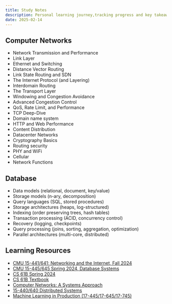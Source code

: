 ```yaml
---
title: Study Notes
description: Personal learning journey,tracking progress and key takeaways.
date: 2025-02-14
---
```


## Computer Networks

- Network Transmission and Performance
- Link Layer
- Ethernet and Switching
- Distance Vector Routing
- Link State Routing and SDN
- The Internet Protocol (and Layering)
- Interdomain Routing
- The Transport Layer
- Windowing and Congestion Avoidance
- Advanced Congestion Control
- QoS, Rate Limit, and Performance
- TCP Deep-Dive
- Domain name system
- HTTP and Web Performance
- Content Distribution
- Datacenter Networks
- Cryptography Basics
- Routing security
- PHY and WiFi
- Cellular
- Network Functions

## Database

- Data models (relational, document, key/value)
- Storage models (n-ary, decomposition)
- Query languages (SQL, stored procedures)
- Storage architectures (heaps, log-structured)
- Indexing (order preserving trees, hash tables)
- Transaction processing (ACID, concurrency control)
- Recovery (logging, checkpoints)
- Query processing (joins, sorting, aggregation, optimization)
- Parallel architectures (multi-core, distributed)

## Learning Resources

- [CMU 15-441/641: Networking and the Internet, Fall 2024](https://psteenkiste.github.io/nets-fa24/)
- [CMU 15-445/645 Spring 2024, Database Systems](https://15445.courses.cs.cmu.edu/spring2024/)
- [CS 61B Spring 2024](https://sp24.datastructur.es/)
- [CS 61B Textbook](https://cs61b-2.gitbook.io/cs61b-textbook)
- [Computer Networks: A Systems Approach](https://book.systemsapproach.org/index.html)
- [15-440/640 Distributed Systems](https://www.andrew.cmu.edu/course/15-440/)
- [Machine Learning in Production (17-445/17-645/17-745)](https://mlip-cmu.github.io/f2024/)
